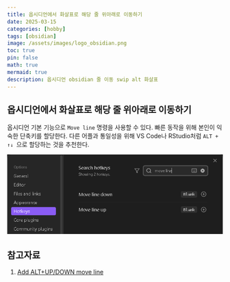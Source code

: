 ```yaml
---
title: 옵시디언에서 화살표로 해당 줄 위아래로 이동하기
date: 2025-03-15 
categories: [hobby]
tags: [obsidian]
image: /assets/images/logo_obsidian.png
toc: true
pin: false
math: true
mermaid: true
description: 옵시디언 obsidian 줄 이동 swip alt 화살표
---
```


## 옵시디언에서 화살표로 해당 줄 위아래로 이동하기

옵시디언 기본 기능으로 `Move line` 명령을 사용할 수 있다. 빠른 동작을 위해 본인이 익숙한 단축키를 할당한다. 다른 어플과 통일성을 위해 VS Code나 RStudio처럼 `ALT + ↑↓ `으로 할당하는 것을 추천한다.

![Move line](/assets/images/2025-03-15-swap-line-in-obsidian.png)

## 참고자료
1. [Add ALT+UP/DOWN move line](https://forum.obsidian.md/t/add-alt-up-down-move-line/30550)

